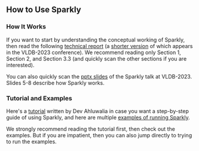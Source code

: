## How to Use Sparkly

### How It Works

If you want to start by understanding the conceptual working of Sparkly, then read the following [technical report](https://pages.cs.wisc.edu/~anhai/papers1/sparkly-tr22.pdf) (a [shorter version](https://pages.cs.wisc.edu/~anhai/papers1/sparkly-vldb2023.pdf) of which appears in the VLDB-2023 conference). We recommend reading only Section 1, Section 2, and Section 3.3 (and quickly scan the other sections if you are interested). 

You can also quickly scan the [pptx slides](https://pages.cs.wisc.edu/~anhai/papers1/sparkly-talk-vldb2023.pptx) of the Sparkly talk at VLDB-2023. Slides 5-8 describe how Sparkly works.

### Tutorial and Examples

Here's a [tutorial](https://pages.cs.wisc.edu/~anhai/papers1/sparkly-tutorial.pdf) written by Dev Ahluwalia in case you want a step-by-step guide of using Sparkly, and here are multiple [examples of running Sparkly](https://github.com/anhaidgroup/sparkly/tree/docs-update/examples). 

We strongly recommend reading the tutorial first, then check out the examples. But if you are impatient, then you can also jump directly to trying to run the examples. 


